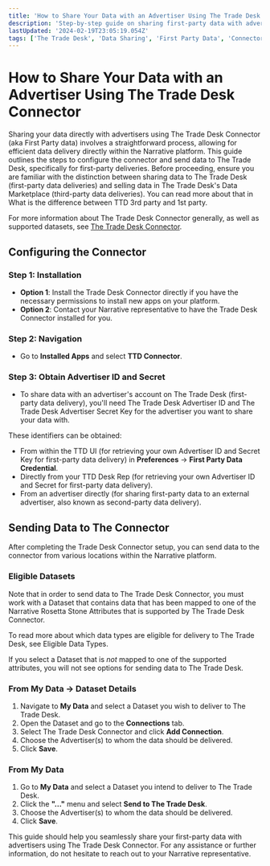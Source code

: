 ```yaml
---
title: 'How to Share Your Data with an Advertiser Using The Trade Desk Connector (1P)'
description: 'Step-by-step guide on sharing first-party data with advertisers via The Trade Desk Connector on the Narrative platform.'
lastUpdated: '2024-02-19T23:05:19.054Z'
tags: ['The Trade Desk', 'Data Sharing', 'First Party Data', 'Connector Guide']
---
```


# How to Share Your Data with an Advertiser Using The Trade Desk Connector

Sharing your data directly with advertisers using The Trade Desk Connector (aka First Party data) involves a straightforward process, allowing for efficient data delivery directly within the Narrative platform. This guide outlines the steps to configure the connector and send data to The Trade Desk, specifically for first-party deliveries. Before proceeding, ensure you are familiar with the distinction between sharing data to The Trade Desk (first-party data deliveries) and selling data in The Trade Desk's Data Marketplace (third-party data deliveries). You can read more about that in What is the difference between TTD 3rd party and 1st party.

For more information about The Trade Desk Connector generally, as well as supported datasets, see [The Trade Desk Connector](/knowledge-base/2.concepts/tradedesk-connector).

## Configuring the Connector

### Step 1: Installation

- **Option 1**: Install the Trade Desk Connector directly if you have the necessary permissions to install new apps on your platform.
- **Option 2**: Contact your Narrative representative to have the Trade Desk Connector installed for you.

### Step 2: Navigation

- Go to **Installed Apps** and select **TTD Connector**.

### Step 3: Obtain Advertiser ID and Secret

- To share data with an advertiser's account on The Trade Desk (first-party data delivery), you'll need The Trade Desk Advertiser ID and The Trade Desk Advertiser Secret Key for the advertiser you want to share your data with.

These identifiers can be obtained:

- From within the TTD UI (for retrieving your own Advertiser ID and Secret Key for first-party data delivery) in **Preferences** -> **First Party Data Credential**.
- Directly from your TTD Desk Rep (for retrieving your own Advertiser ID and Secret for first-party data delivery).
- From an advertiser directly (for sharing first-party data to an external advertiser, also known as second-party data delivery).

## Sending Data to The Connector

After completing the Trade Desk Connector setup, you can send data to the connector from various locations within the Narrative platform.

### Eligible Datasets

Note that in order to send data to The Trade Desk Connector, you must work with a Dataset that contains data that has been mapped to one of the Narrative Rosetta Stone Attributes that is supported by The Trade Desk Connector.

To read more about which data types are eligible for delivery to The Trade Desk, see Eligible Data Types.

If you select a Dataset that is _not_ mapped to one of the supported attributes, you will not see options for sending data to The Trade Desk.

### From My Data -> Dataset Details

1. Navigate to **My Data** and select a Dataset you wish to deliver to The Trade Desk.
2. Open the Dataset and go to the **Connections** tab.
3. Select The Trade Desk Connector and click **Add Connection**.
4. Choose the Advertiser(s) to whom the data should be delivered.
5. Click **Save**.

### From My Data

1. Go to **My Data** and select a Dataset you intend to deliver to The Trade Desk.
2. Click the **"..."** menu and select **Send to The Trade Desk**.
3. Choose the Advertiser(s) to whom the data should be delivered.
4. Click **Save**.

This guide should help you seamlessly share your first-party data with advertisers using The Trade Desk Connector. For any assistance or further information, do not hesitate to reach out to your Narrative representative.

